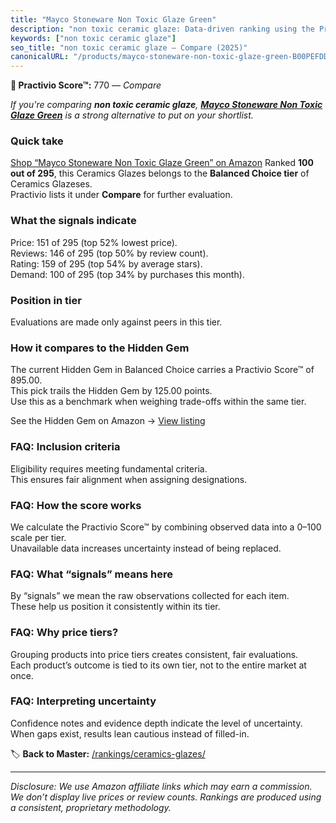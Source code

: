 ```yaml
---
title: "Mayco Stoneware Non Toxic Glaze Green"
description: "non toxic ceramic glaze: Data-driven ranking using the Practivio Score™. Positioned by quality, value, demand, findability, momentum."
keywords: ["non toxic ceramic glaze"]
seo_title: "non toxic ceramic glaze — Compare (2025)"
canonicalURL: "/products/mayco-stoneware-non-toxic-glaze-green-B00PEFDD2S/"
---
```


**🛒 Practivio Score™:** 770 — _Compare_


*If you're comparing **non toxic ceramic glaze**, **[Mayco Stoneware Non Toxic Glaze Green](https://www.amazon.com/dp/B00PEFDD2S?tag=practivio-20)** is a strong alternative to put on your shortlist.*
### Quick take
[Shop “Mayco Stoneware Non Toxic Glaze Green” on Amazon](https://www.amazon.com/dp/B00PEFDD2S?tag=practivio-20)
Ranked **100 out of 295**, this Ceramics Glazes belongs to the **Balanced Choice tier** of Ceramics Glazeses.  
Practivio lists it under **Compare** for further evaluation.

### What the signals indicate
Price: 151 of 295 (top 52% lowest price).  
Reviews: 146 of 295 (top 50% by review count).  
Rating: 159 of 295 (top 54% by average stars).  
Demand: 100 of 295 (top 34% by purchases this month).

### Position in tier
Evaluations are made only against peers in this tier.

### How it compares to the Hidden Gem
The current Hidden Gem in Balanced Choice carries a Practivio Score™ of 895.00.  
This pick trails the Hidden Gem by 125.00 points.  
Use this as a benchmark when weighing trade-offs within the same tier.  

See the Hidden Gem on Amazon → [View listing](https://www.amazon.com/dp/B08C49TD2Q?tag=practivio-20)

### FAQ: Inclusion criteria
Eligibility requires meeting fundamental criteria.  
This ensures fair alignment when assigning designations.

### FAQ: How the score works
We calculate the Practivio Score™ by combining observed data into a 0–100 scale per tier.  
Unavailable data increases uncertainty instead of being replaced.

### FAQ: What “signals” means here
By “signals” we mean the raw observations collected for each item.  
These help us position it consistently within its tier.

### FAQ: Why price tiers?
Grouping products into price tiers creates consistent, fair evaluations.  
Each product’s outcome is tied to its own tier, not to the entire market at once.

### FAQ: Interpreting uncertainty
Confidence notes and evidence depth indicate the level of uncertainty.  
When gaps exist, results lean cautious instead of filled-in.

<!-- Missing template for Compare/CompareWithinPriceClass -->


🏷️ **Back to Master:** [/rankings/ceramics-glazes/](/rankings/ceramics-glazes/)

---
_Disclosure: We use Amazon affiliate links which may earn a commission. We don’t display live prices or review counts. Rankings are produced using a consistent, proprietary methodology._
